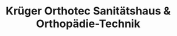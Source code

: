 ---
title: "Krüger Orthotec Sanitätshaus & Orthopädie-Technik"
url: /berlin/krueger-orthotec-sanitaetshaus-und-orthopaedie-technik/
shop: Sanitätshaus
---
